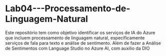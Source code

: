 # Lab04---Processamento-de-Linguagem-Natural
Este repositório tem como objetivo identificar os serviços de IA do Azure que incluem processamento de linguagem natural, especificamente serviços de fala para texto e análise de sentimento. Além de fazer a Análise de Sentimentos com Language Studio no Azure AI, com auxilio da DIO
